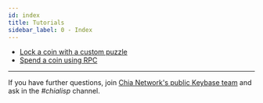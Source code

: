 ```yaml
---
id: index
title: Tutorials
sidebar_label: 0 - Index
---
```


- [Lock a coin with a custom puzzle](/docs/tutorials/custom_puzzle_lock)
- [Spend a coin using RPC](/docs/tutorials/coin_spend_rpc)

---

If you have further questions, join [Chia Network's public Keybase team](https://keybase.io/team/chia_network.public) and ask in the _#chialisp_ channel.
